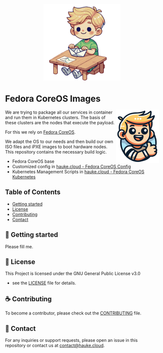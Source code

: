 <p align="center">
  <img src="resources/img/logo.png" alt="fedora coreos images logo" width="50%" height="50%">
</p>

# Fedora CoreOS Images

<img src="https://github.com/hauke-cloud/.github/blob/d11756615820d138419a767fa7dd9a86abd5ad86/resources/img/logo-approved.png" align="right"
     alt="hauke.cloud logo" width="140" height="175">

We are trying to package all our services in container and run them in Kubernetes
clusters. The basis of these clusters are the nodes that execute the payload.

For this we rely on [Fedora CoreOS](https://fedoraproject.org/coreos).

We adapt the OS to our needs and then build our own ISO files and iPXE images
to boot hardware nodes. This repository contains the necessary build logic.

- Fedora CoreOS base
- Customized config in [hauke.cloud - Fedora CoreOS Config](https://github.com/hauke-cloud/fedora-coreos-config)
- Kubernetes Management Scripts in [hauke.cloud - Fedora CoreOS Kubernetes](httpshttps://github.com/hauke-cloud/fedora-coreos-kubernetes)

## Table of Contents

- [Getting started](#-getting-started)
- [License](#license)
- [Contributing](#contributing)
- [Contact](#contact)

## 🚀 Getting started

Please fill me.

## 📄 License

This Project is licensed under the GNU General Public License v3.0

- see the [LICENSE](LICENSE) file for details.

## :coffee: Contributing

To become a contributor, please check out the [CONTRIBUTING](CONTRIBUTING.md) file.

## :email: Contact

For any inquiries or support requests, please open an issue in this
repository or contact us at [contact@hauke.cloud](mailto:contact@hauke.cloud).

